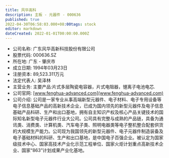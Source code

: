 ```yaml
---
title: 风华高科
description: 主板 - 元器件 - 000636
published: true
2022-04-30T06:58:03.000+08:00tags: stock
editor: markdown
dateCreated: 2022-01-01T00:00:00.000Z
---
```


- 公司名称: 广东风华高新科技股份有限公司
- 股票代码: 000636.SZ
- 所在地: 广东 - 肇庆市
- 成立日期: 1994年03月23日
- 注册资本: 89,523.311万元
- 法定代表人: 吴泽林
- 主营业务: 主要产品:片式多层陶瓷电容器，片式电阻器，锂离子电池电芯.
- 公司官网: [www.fenghua-advanced.com](www.fenghua-advanced.com)
- 公司介绍: 公司是一家专业从事高端新型元器件、电子材料、电子专用设备等电子信息基础产品的高新技术企业，已成为国内领先的新型元器件及电子信息基础产品科研、生产和出口基地，拥有自主知识产权及核心产品关键技术的国际知名新型电子元器件行业大公司。公司具有完整与成熟的产品链，具备为通讯类、消费类、计算机类、汽车电子类、照明电器类等电子整机整合配套供货的大规模生产能力。公司现为我国领先的新型元器件、电子元器件制造装备及电子基础材料的科研、生产和出口基地，是中国电子百强企业。被认定为国家级技术中心、国家高技术产业化示范工程单位、国家火炬计划重点高新技术企业、国家“863”计划成果产业化基地。


